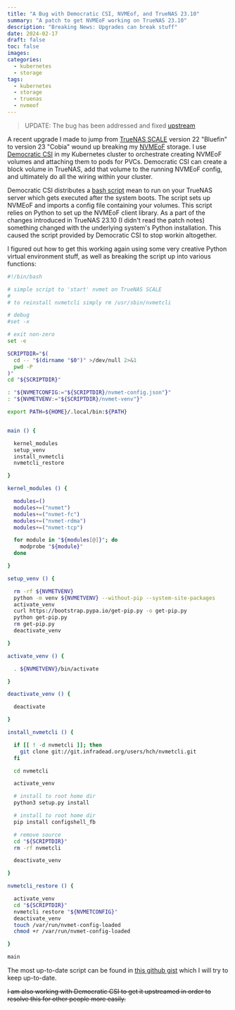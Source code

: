 ```yaml
---
title: "A Bug with Democratic CSI, NVMEof, and TrueNAS 23.10"
summary: "A patch to get NVMEoF working on TrueNAS 23.10"
description: "Breaking News: Upgrades can break stuff"
date: 2024-02-17
draft: false
toc: false
images:
categories:
  - kubernetes
  - storage
tags:
  - kubernetes
  - storage
  - truenas
  - nvmeof
---
```


> UPDATE: The bug has been addressed and fixed [upstream](https://github.com/democratic-csi/democratic-csi/issues/370)

A recent upgrade I made to jump from [TrueNAS SCALE](https://www.truenas.com/truenas-scale/) version 22 "Bluefin" to version 23 "Cobia" wound up breaking my [NVMEoF](https://nvmexpress.org/specification/nvme-of-specification/) storage. I use [Democratic CSI](https://github.com/democratic-csi/democratic-csi) in my Kubernetes cluster to orchestrate creating NVMEoF volumes and attaching them to pods for PVCs. Democratic CSI can create a block volume in TrueNAS, add that volume to the running NVMEoF config, and ultimately do all the wiring within your cluster.

Democratic CSI distributes a [bash script](https://github.com/democratic-csi/democratic-csi/blob/10af6c639b430af106be3ea769fcaddec1e5e9d3/contrib/scale-nvmet-start.sh) mean to run on your TrueNAS server which gets executed after the system boots. The script sets up NVMEoF and imports a config file containing your volumes. This script relies on Python to set up the NVMEoF client library. As a part of the changes introduced in TrueNAS 23.10 (I didn't read the patch notes) something changed with the underlying system's Python installation. This caused the script provided by Democratic CSI to stop workin altogether.

I figured out how to get this working again using some very creative Python virtual environment stuff, as well as breaking the script up into various functions:

```bash
#!/bin/bash

# simple script to 'start' nvmet on TrueNAS SCALE
#
# to reinstall nvmetcli simply rm /usr/sbin/nvmetcli

# debug
#set -x

# exit non-zero
set -e

SCRIPTDIR="$(
  cd -- "$(dirname "$0")" >/dev/null 2>&1
  pwd -P
)"
cd "${SCRIPTDIR}"

: "${NVMETCONFIG:="${SCRIPTDIR}/nvmet-config.json"}"
: "${NVMETVENV:="${SCRIPTDIR}/nvmet-venv"}"

export PATH=${HOME}/.local/bin:${PATH}


main () {

  kernel_modules
  setup_venv
  install_nvmetcli
  nvmetcli_restore

}

kernel_modules () {

  modules=()
  modules+=("nvmet")
  modules+=("nvmet-fc")
  modules+=("nvmet-rdma")
  modules+=("nvmet-tcp")

  for module in "${modules[@]}"; do
    modprobe "${module}"
  done

}

setup_venv () {

  rm -rf ${NVMETVENV}
  python -m venv ${NVMETVENV} --without-pip --system-site-packages
  activate_venv
  curl https://bootstrap.pypa.io/get-pip.py -o get-pip.py
  python get-pip.py
  rm get-pip.py
  deactivate_venv

}

activate_venv () {

  . ${NVMETVENV}/bin/activate

}

deactivate_venv () {

  deactivate

}

install_nvmetcli () {

  if [[ ! -d nvmetcli ]]; then
    git clone git://git.infradead.org/users/hch/nvmetcli.git
  fi

  cd nvmetcli

  activate_venv

  # install to root home dir
  python3 setup.py install

  # install to root home dir
  pip install configshell_fb

  # remove source
  cd "${SCRIPTDIR}"
  rm -rf nvmetcli

  deactivate_venv

}

nvmetcli_restore () {

  activate_venv
  cd "${SCRIPTDIR}"
  nvmetcli restore "${NVMETCONFIG}"
  deactivate_venv
  touch /var/run/nvmet-config-loaded
  chmod +r /var/run/nvmet-config-loaded

}

main
```

The most up-to-date script can be found in [this github gist](https://gist.github.com/crutonjohn/9fa0bb368149cff189fa2ae89021a9e8) which I will try to keep up-to-date.

~~I am also working with Democratic CSI to get it upstreamed in order to resolve this for other people more easily.~~
